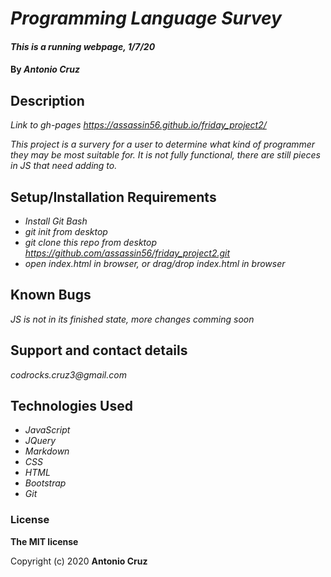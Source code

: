 # _Programming Language Survey_

#### _This is a running webpage, 1/7/20_

#### By _**Antonio Cruz**_

## Description

_Link to gh-pages https://assassin56.github.io/friday_project2/_

_This project is a survery for a user to determine what kind of programmer they may be most suitable for. It is not fully functional, there are still pieces in JS that need adding to._

## Setup/Installation Requirements

* _Install Git Bash_
* _git init from desktop_
* _git clone this repo from desktop https://github.com/assassin56/friday_project2.git_
* _open index.html in browser, or drag/drop index.html in browser_

## Known Bugs

_JS is not in its finished state, more changes comming soon_

## Support and contact details

_codrocks.cruz3@gmail.com_



## Technologies Used

* _JavaScript_
* _JQuery_
* _Markdown_
* _CSS_
* _HTML_
* _Bootstrap_
* _Git_

### License

**The MIT license**

Copyright (c) 2020 **Antonio Cruz**